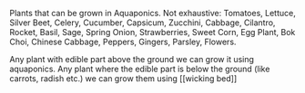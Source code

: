 Plants that can be grown in Aquaponics. Not exhaustive:
Tomatoes, Lettuce, Silver Beet, Celery, Cucumber, Capsicum, Zucchini, Cabbage, Cilantro, Rocket, Basil, Sage, Spring Onion, Strawberries, Sweet Corn, Egg Plant, Bok Choi, Chinese Cabbage, Peppers, Gingers, Parsley, Flowers.

Any plant with edible part above the ground we can grow it using aquaponics. Any plant where the edible part is below the ground (like carrots, radish etc.) we can grow them using [[wicking bed]]

